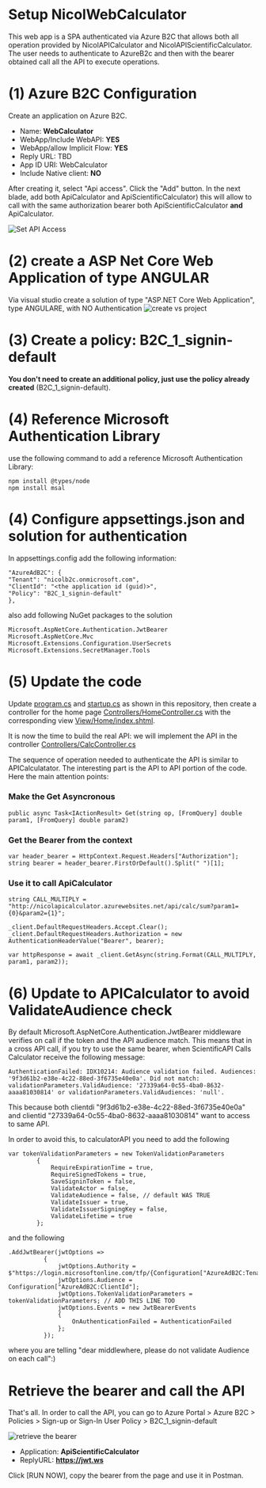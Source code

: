 # Setup NicolWebCalculator

This web app is a SPA authenticated via Azure B2C that allows both all operation provided by NicolAPICalculator and NicolAPIScientificCalculator. The user needs to authenticate to AzureB2c and then with the bearer obtained call all the API to execute operations.

# (1) Azure B2C Configuration
Create an application on Azure B2C.

* Name: **WebCalculator**
* WebApp/Include WebAPI: **YES**
* WebApp/allow Implicit Flow: **YES**
* Reply URL: TBD
* App ID URI: WebCalculator
* Include Native client: **NO**

After creating it, select "Api access". Click the "Add" button. In the next blade, add both ApiCalculator and ApiScientificCalculator) this will allow to call with the same authorization bearer both ApiScientificCalculator **and** ApiCalculator.

![Set API Access](assets/img12.png)

# (2) create a ASP Net Core Web Application of type ANGULAR
Via visual studio create a solution of type "ASP.NET Core Web Application", type ANGULARE, with NO Authentication
![create vs project](assets/img13.png)

# (3) Create a policy: B2C\_1\_signin-default
**You don't need to create an additional policy, just use the policy already created** (B2C_1_signin-default).

# (4) Reference Microsoft Authentication Library
use the following command to add a reference Microsoft Authentication Library:

    npm install @types/node
    npm install msal

# (4) Configure appsettings.json and solution for authentication

In appsettings.config add the following information:

	"AzureAdB2C": {
	"Tenant": "nicolb2c.onmicrosoft.com",
	"ClientId": "<the application id (guid)>",
	"Policy": "B2C_1_signin-default"
	},

also add following NuGet packages to the solution

	Microsoft.AspNetCore.Authentication.JwtBearer
	Microsoft.AspNetCore.Mvc
	Microsoft.Extensions.Configuration.UserSecrets
	Microsoft.Extensions.SecretManager.Tools

# (5) Update the code 

Update [program.cs](nicold.playground/nicold.APICalculator/program.cs) and [startup.cs](nicold.playground/nicold.APICalculator/startup.cs) as shown in this repository, then create a controller for the home page [Controllers/HomeController.cs](nicold.playground/nicold.APICalculator/Controllers/HomeController.cs) with the corresponding view [View/Home/index.shtml](nicold.playground/nicold.APICalculator/View/Home/index.shtml).

It is now the time to build the real API: we will implement the API in the controller [Controllers/CalcController.cs](nicold.playground/nicold.APIScientificCalculator/Controllers/CalcController.cs)

The sequence of operation needed to authenticate the API is similar to APICalculatator. The interesting part is the API to API portion of the code.
Here the main attention points:

### Make the Get Asyncronous
 	public async Task<IActionResult> Get(string op, [FromQuery] double param1, [FromQuery] double param2)

### Get the Bearer from the context
	var header_bearer = HttpContext.Request.Headers["Authorization"];
    string bearer = header_bearer.FirstOrDefault().Split(" ")[1];

### Use it to call ApiCalculator
	string CALL_MULTIPLY = "http://nicolapicalculator.azurewebsites.net/api/calc/sum?param1={0}&param2={1}";
	
	_client.DefaultRequestHeaders.Accept.Clear();
    _client.DefaultRequestHeaders.Authorization = new AuthenticationHeaderValue("Bearer", bearer);

    var httpResponse = await _client.GetAsync(string.Format(CALL_MULTIPLY, param1, param2));

# (6) Update to APICalculator to avoid ValidateAudience check

By default Microsoft.AspNetCore.Authentication.JwtBearer middleware verifies on call if the token and the API audience match. This means that in a cross API call, if you try to use the same bearer, when ScientificAPI Calls Calculator receive the following message:

	AuthenticationFailed: IDX10214: Audience validation failed. Audiences: '9f3d61b2-e38e-4c22-88ed-3f6735e40e0a'. Did not match: validationParameters.ValidAudience: '27339a64-0c55-4ba0-8632-aaaa81030814' or validationParameters.ValidAudiences: 'null'.

This because both clientdi "9f3d61b2-e38e-4c22-88ed-3f6735e40e0a" and clientid "27339a64-0c55-4ba0-8632-aaaa81030814" want to access to same API.

In order to avoid this, to calculatorAPI you need to add the following

	var tokenValidationParameters = new TokenValidationParameters
            {
                RequireExpirationTime = true,
                RequireSignedTokens = true,
                SaveSigninToken = false,
                ValidateActor = false,
                ValidateAudience = false, // default WAS TRUE
                ValidateIssuer = true,
                ValidateIssuerSigningKey = false,
                ValidateLifetime = true
            };

and the following

	.AddJwtBearer(jwtOptions =>
              {
                  jwtOptions.Authority = $"https://login.microsoftonline.com/tfp/{Configuration["AzureAdB2C:Tenant"]}/{Configuration["AzureAdB2C:Policy"]}/v2.0/";
                  jwtOptions.Audience = Configuration["AzureAdB2C:ClientId"];
                  jwtOptions.TokenValidationParameters = tokenValidationParameters; // ADD THIS LINE TOO
                  jwtOptions.Events = new JwtBearerEvents
                  {
                      OnAuthenticationFailed = AuthenticationFailed
                  };
              });

where you are telling "dear middlewhere, please do not validate Audience on each call":)

# Retrieve the bearer and call the API
That's all. In order to call the API, you can go to Azure Portal > Azure B2C > Policies > Sign-up or Sign-In User Policy > B2C_1_signin-default

![retrieve the bearer](assets/img10.png)

* Application: **ApiScientificCalculator**
* ReplyURL: **https://jwt.ws**

Click [RUN NOW], copy the bearer from the page and use it in Postman.


